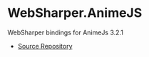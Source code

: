 # WebSharper.AnimeJS

WebSharper bindings for AnimeJs 3.2.1

* [Source Repository](https://github.com/intellifactory/websharper.jspdf)
